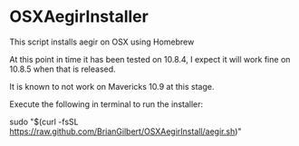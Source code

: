 OSXAegirInstaller
=================

This script installs aegir on OSX using Homebrew

At this point in time it has been tested on 10.8.4, I expect it will work fine on 10.8.5 when that is released.

It is known to not work on Mavericks 10.9 at this stage.

Execute the following in terminal to run the installer:

sudo "$(curl -fsSL https://raw.github.com/BrianGilbert/OSXAegirInstall/aegir.sh)"
